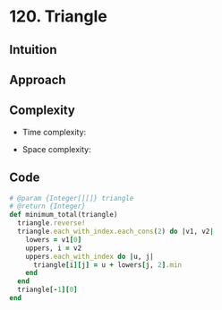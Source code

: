 # 120. Triangle

## Intuition

## Approach
<!-- Describe your approach to solving the problem. -->

## Complexity

- Time complexity:
<!-- Add your time complexity here, e.g. $$O(n)$$ -->

- Space complexity:
<!-- Add your space complexity here, e.g. $$O(n)$$ -->

## Code

```ruby
# @param {Integer[][]} triangle
# @return {Integer}
def minimum_total(triangle)
  triangle.reverse!
  triangle.each_with_index.each_cons(2) do |v1, v2|
    lowers = v1[0]
    uppers, i = v2
    uppers.each_with_index do |u, j|
      triangle[i][j] = u + lowers[j, 2].min
    end
  end
  triangle[-1][0]
end
```
